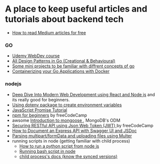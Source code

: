 # A place to keep useful articles and tutorials about backend tech

- [How to read Medium articles for free](https://www.quora.com/How-do-I-read-Medium-articles-for-free)

###  GO
- [Udemy WebDev course ](https://www.udemy.com/course/go-programming-language/)
- [All Design Patterns in Go (Creational & Behavioural)](https://golangbyexample.com/all-design-patterns-golang/)
- [Some mini projects to be familiar with diffrent concepts of go](https://github.com/gophercises)
- [Containerizing your Go Applications with Docker](https://tutorialedge.net/golang/go-docker-tutorial/)
###  nodejs
-  [ Deep Dive Into Modern Web Development using React and Node js](https://fullstackopen.com/en/) and its really good for beginners.
- [Using dotenv package to create environment variables](https://medium.com/@thejasonfile/using-dotenv-package-to-create-environment-variables-33da4ac4ea8f)
- [JavaScript Promise Tutorial](https://www.freecodecamp.org/news/javascript-es6-promises-for-beginners-resolve-reject-and-chaining-explained/)
- [npm for beginners](https://www.freecodecamp.org/news/what-is-npm-a-node-package-manager-tutorial-for-beginners/) by freeCodeCamp
- awsome [Introduction to mongoose ](https://medium.com/free-code-camp/introduction-to-mongoose-for-mongodb-d2a7aa593c57), MongoDB's ODM 
- [Securing RESTful API using Json Web Token (JWT) ](https://www.freecodecamp.org/news/securing-node-js-restful-apis-with-json-web-tokens-9f811a92bb52/) by freeCodeCamp
- [How to Document an Express API with Swagger UI and JSDoc](https://dev.to/kabartolo/how-to-document-an-express-api-with-swagger-ui-and-jsdoc-50do)
-  [Parsing multipart/formData and uploading files using Multer](https://medium.com/@svibhuti22/file-upload-with-multer-in-node-js-and-express-5bc76073419f)
- running scripts in node (getting familiar with child process)
  - [How to run a python script from node js](https://medium.com/swlh/run-python-script-from-node-js-and-send-data-to-browser-15677fcf199f)
  - [Running bash script in node](https://stackabuse.com/executing-shell-commands-with-node-js/)
  - [child process's docs (know the synced versions)](https://nodejs.org/api/child_process.html#child_process_child_process_spawnsync_command_args_options)

